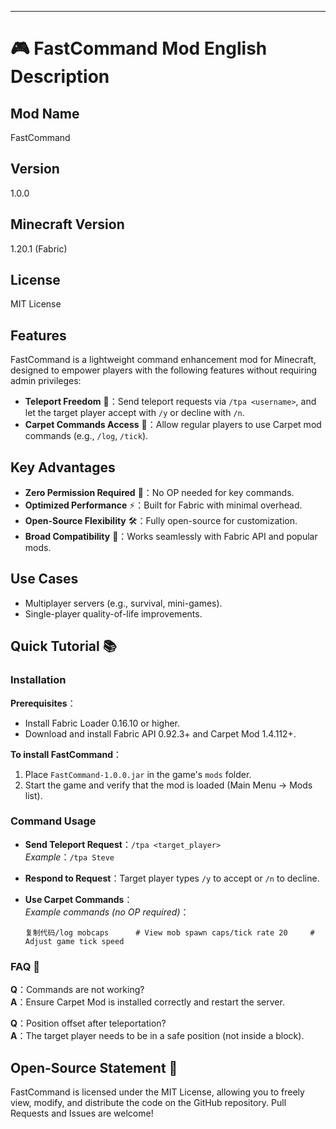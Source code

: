

---

# 🎮 FastCommand Mod English Description

## Mod Name

FastCommand

## Version

1.0.0

## Minecraft Version

1.20.1 (Fabric)

## License

MIT License

## Features

FastCommand is a lightweight command enhancement mod for Minecraft, designed to empower players with the following features without requiring admin privileges:

- **Teleport Freedom** 🚀：Send teleport requests via `/tpa <username>`, and let the target player accept with `/y` or decline with `/n`.
- **Carpet Commands Access** 🔧：Allow regular players to use Carpet mod commands (e.g., `/log`, `/tick`).

## Key Advantages

- **Zero Permission Required** 🚀：No OP needed for key commands.
- **Optimized Performance** ⚡：Built for Fabric with minimal overhead.
- **Open-Source Flexibility** 🛠️：Fully open-source for customization.
- **Broad Compatibility** 🧩：Works seamlessly with Fabric API and popular mods.

## Use Cases

- Multiplayer servers (e.g., survival, mini-games).
- Single-player quality-of-life improvements.

## Quick Tutorial 📚

### Installation

**Prerequisites**：

- Install Fabric Loader 0.16.10 or higher.
- Download and install Fabric API 0.92.3+ and Carpet Mod 1.4.112+.

**To install FastCommand**：

1. Place `FastCommand-1.0.0.jar` in the game's `mods` folder.
2. Start the game and verify that the mod is loaded (Main Menu → Mods list).

### Command Usage

- **Send Teleport Request**：`/tpa <target_player>`  
    _Example_：`/tpa Steve`
- **Respond to Request**：Target player types `/y` to accept or `/n` to decline.
- **Use Carpet Commands**：  
    _Example commands (no OP required)_：
    
    ```
    复制代码/log mobcaps      # View mob spawn caps/tick rate 20     # Adjust game tick speed
    ```
    

### FAQ 🤔

**Q**：Commands are not working?  
**A**：Ensure Carpet Mod is installed correctly and restart the server.

**Q**：Position offset after teleportation?  
**A**：The target player needs to be in a safe position (not inside a block).

## Open-Source Statement 📜

FastCommand is licensed under the MIT License, allowing you to freely view, modify, and distribute the code on the GitHub repository. Pull Requests and Issues are welcome!